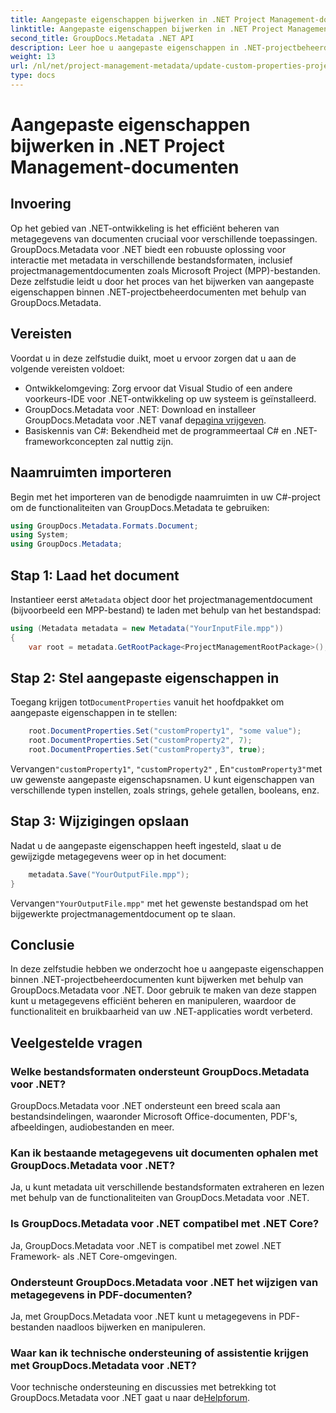 ```yaml
---
title: Aangepaste eigenschappen bijwerken in .NET Project Management-documenten
linktitle: Aangepaste eigenschappen bijwerken in .NET Project Management-documenten
second_title: GroupDocs.Metadata .NET API
description: Leer hoe u aangepaste eigenschappen in .NET-projectbeheerdocumenten kunt bijwerken met behulp van GroupDocs.Metadata voor .NET. Verbeter het metadatabeheer in uw applicaties.
weight: 13
url: /nl/net/project-management-metadata/update-custom-properties-project-management-documents/
type: docs
---
```

# Aangepaste eigenschappen bijwerken in .NET Project Management-documenten

## Invoering
Op het gebied van .NET-ontwikkeling is het efficiënt beheren van metagegevens van documenten cruciaal voor verschillende toepassingen. GroupDocs.Metadata voor .NET biedt een robuuste oplossing voor interactie met metadata in verschillende bestandsformaten, inclusief projectmanagementdocumenten zoals Microsoft Project (MPP)-bestanden. Deze zelfstudie leidt u door het proces van het bijwerken van aangepaste eigenschappen binnen .NET-projectbeheerdocumenten met behulp van GroupDocs.Metadata.
## Vereisten
Voordat u in deze zelfstudie duikt, moet u ervoor zorgen dat u aan de volgende vereisten voldoet:
- Ontwikkelomgeving: Zorg ervoor dat Visual Studio of een andere voorkeurs-IDE voor .NET-ontwikkeling op uw systeem is geïnstalleerd.
-  GroupDocs.Metadata voor .NET: Download en installeer GroupDocs.Metadata voor .NET vanaf de[pagina vrijgeven](https://releases.groupdocs.com/metadata/net/).
- Basiskennis van C#: Bekendheid met de programmeertaal C# en .NET-frameworkconcepten zal nuttig zijn.

## Naamruimten importeren
Begin met het importeren van de benodigde naamruimten in uw C#-project om de functionaliteiten van GroupDocs.Metadata te gebruiken:
```csharp
using GroupDocs.Metadata.Formats.Document;
using System;
using GroupDocs.Metadata;
```
## Stap 1: Laad het document
 Instantieer eerst a`Metadata` object door het projectmanagementdocument (bijvoorbeeld een MPP-bestand) te laden met behulp van het bestandspad:
```csharp
using (Metadata metadata = new Metadata("YourInputFile.mpp"))
{
    var root = metadata.GetRootPackage<ProjectManagementRootPackage>();
```
## Stap 2: Stel aangepaste eigenschappen in
 Toegang krijgen tot`DocumentProperties` vanuit het hoofdpakket om aangepaste eigenschappen in te stellen:
```csharp
    root.DocumentProperties.Set("customProperty1", "some value");
    root.DocumentProperties.Set("customProperty2", 7);
    root.DocumentProperties.Set("customProperty3", true);
```
 Vervangen`"customProperty1"`, `"customProperty2"` , En`"customProperty3"`met uw gewenste aangepaste eigenschapsnamen. U kunt eigenschappen van verschillende typen instellen, zoals strings, gehele getallen, booleans, enz.
## Stap 3: Wijzigingen opslaan
Nadat u de aangepaste eigenschappen heeft ingesteld, slaat u de gewijzigde metagegevens weer op in het document:
```csharp
    metadata.Save("YourOutputFile.mpp");
}
```
 Vervangen`"YourOutputFile.mpp"` met het gewenste bestandspad om het bijgewerkte projectmanagementdocument op te slaan.

## Conclusie
In deze zelfstudie hebben we onderzocht hoe u aangepaste eigenschappen binnen .NET-projectbeheerdocumenten kunt bijwerken met behulp van GroupDocs.Metadata voor .NET. Door gebruik te maken van deze stappen kunt u metagegevens efficiënt beheren en manipuleren, waardoor de functionaliteit en bruikbaarheid van uw .NET-applicaties wordt verbeterd.

## Veelgestelde vragen
### Welke bestandsformaten ondersteunt GroupDocs.Metadata voor .NET?
GroupDocs.Metadata voor .NET ondersteunt een breed scala aan bestandsindelingen, waaronder Microsoft Office-documenten, PDF's, afbeeldingen, audiobestanden en meer.
### Kan ik bestaande metagegevens uit documenten ophalen met GroupDocs.Metadata voor .NET?
Ja, u kunt metadata uit verschillende bestandsformaten extraheren en lezen met behulp van de functionaliteiten van GroupDocs.Metadata voor .NET.
### Is GroupDocs.Metadata voor .NET compatibel met .NET Core?
Ja, GroupDocs.Metadata voor .NET is compatibel met zowel .NET Framework- als .NET Core-omgevingen.
### Ondersteunt GroupDocs.Metadata voor .NET het wijzigen van metagegevens in PDF-documenten?
Ja, met GroupDocs.Metadata voor .NET kunt u metagegevens in PDF-bestanden naadloos bijwerken en manipuleren.
### Waar kan ik technische ondersteuning of assistentie krijgen met GroupDocs.Metadata voor .NET?
 Voor technische ondersteuning en discussies met betrekking tot GroupDocs.Metadata voor .NET gaat u naar de[Helpforum](https://forum.groupdocs.com/c/metadata/14).